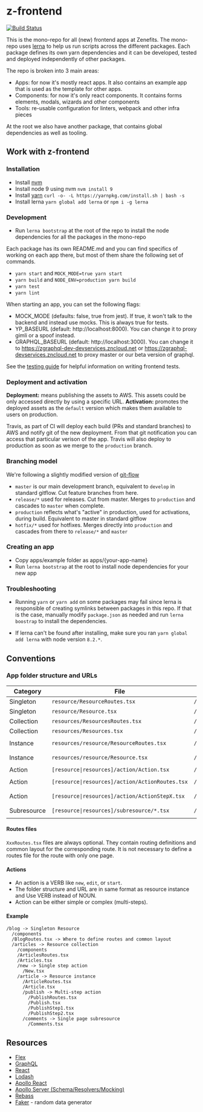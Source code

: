 # z-frontend

[![Build Status](https://travis-ci.com/zenefits/z-frontend.svg?token=D9BrpEkx47NA6p5kCef2&branch=master)](https://travis-ci.com/zenefits/z-frontend)

This is the mono-repo for all (new) frontend apps at Zenefits. The mono-repo uses [lerna](https://github.com/lerna/lerna/) to help us run scripts across the different packages. Each package defines its own yarn dependencies and it can be developed, tested and deployed independently of other packages.

The repo is broken into 3 main areas:

* Apps: for now it's mostly react apps. It also contains an example app that is used as the template for other apps.
* Components: for now it's only react components. It contains forms elements, modals, wizards and other components
* Tools: re-usable configuration for linters, webpack and other infra pieces

At the root we also have another package, that contains global dependencies as well as tooling.

## Work with z-frontend

### Installation

* Install [nvm](https://github.com/creationix/nvm)
* Install node 9 using nvm `nvm install 9`
* Install [yarn](https://yarnpkg.com/lang/en/docs/install/#alternatives-tab) `curl -o- -L https://yarnpkg.com/install.sh | bash -s`
* Install lerna `yarn global add lerna` or `npm i -g lerna`

### Development

* Run `lerna bootstrap` at the root of the repo to install the node dependencies for all the packages in the mono-repo

Each package has its own README.md and you can find specifics of working on each app there, but most of them share the following set of commands.

* `yarn start` and `MOCK_MODE=true yarn start`
* `yarn build` and `NODE_ENV=production yarn build`
* `yarn test`
* `yarn lint`

When starting an app, you can set the following flags:

* MOCK_MODE (defaults: false, true from jest). If true, it won't talk to the backend and instead use mocks. This is always true for tests.
* YP_BASEURL (default: http://localhost:8000). You can change it to proxy gimli or a spoof instead.
* GRAPHQL_BASEURL (default: http://localhost:3000). You can change it to https://zgraphql-dev-devservices.zncloud.net or https://zgraphql-devservices.zncloud.net to proxy master or our beta version of graphql.

See the [testing guide](docs/testing.md) for helpful information on writing frontend tests.

### Deployment and activation

**Deployment:** means publishing the assets to AWS. This assets could be only accessed directly by using a specific URL.
**Activation:** promotes the deployed assets as the `default` version which makes them available to users on production.

Travis, as part of CI will deploy each build (PRs and standard branches) to AWS and notify git of the new deployment. From that git notification you can access that particular verison of the app.
Travis will also deploy to production as soon as we merge to the `production` branch.

### Branching model

We're following a slightly modified version of [git-flow](https://danielkummer.github.io/git-flow-cheatsheet/)

* `master` is our main development branch, equivalent to `develop` in standard gitflow. Cut feature branches from here.
* `release/*` used for releases. Cut from master. Merges to `production` and cascades to `master` when complete.
* `production` reflects what's "active" in production, used for activations, during build. Equivalent to master in standard gitflow
* `hotfix/*` used for hotfixes. Merges directly into `production` and cascades from there to `release/*` and `master`

### Creating an app

* Copy apps/example folder as apps/{your-app-name}
* Run `lerna bootstrap` at the root to install node dependencies for your new app

### Troubleshooting

* Running `yarn` or `yarn add` on some packages may fail since lerna is responsible of creating symlinks between packages in this repo. If that is the case, manually modify `package.json` as needed and run `lerna boostrap` to install the dependencies.

* If lerna can't be found after installing, make sure you ran `yarn global add lerna` with node version `8.2.*`.

## Conventions

### App folder structure and URLs

| Category    | File                                            | URL                             | Example                                                                     |
| ----------- | ----------------------------------------------- | ------------------------------- | --------------------------------------------------------------------------- |
| Singleton   | `resource/ResourceRoutes.tsx`                   | `/resource/*`                   | `/blog/BlogRoutes.tsx -> /blog/*`                                           |
| Singleton   | `resource/Resource.tsx`                         | `/resource`                     | `/blog/Blog.tsx -> /blog`                                                   |
| Collection  | `resources/ResourcesRoutes.tsx`                 | `/resources/*`                  | `/articles/ArticlesRoutes.tsx -> /articles/*`                               |
| Collection  | `resources/Resources.tsx`                       | `/resources`                    | `/articles/Articles.tsx -> /articles`                                       |
| Instance    | `resources/resource/ResourceRoutes.tsx`         | `/resources/:id/*`              | `/articles/article/ArticleRoutes.tsx -> /articles/:id/*`                    |
| Instance    | `resources/resource/Resource.tsx`               | `/resources/:id`                | `/articles/article/Article.tsx -> /articles/:id/*`                          |
| Action      | `[resource\|resources]/action/Action.tsx`       | `/resource[s/:id]/action`       | `/articles/new/New.tsx -> /articles/new`                                    |
| Action      | `[resource\|resources]/action/ActionRoutes.tsx` | `/resource[s/:id]/action/*`     | `/articles/article/publish/PublishRoutes.tsx -> /articles/:id/publish/*`    |
| Action      | `[resource\|resources]/action/ActionStepX.tsx`  | `/resource[s/:id]/action/stepX` | `/articles/article/publish/PublishStep1.tsx -> /articles/:id/publish/step1` |
| Subresource | `[resource\|resources]/subresource/*.tsx`       | `/resource[s/:id]/subresource`  | `/blog/articles/comments/* -> /blog/articles/:id/comments/*`                |

#### Routes files

`XxxRoutes.tsx` files are always optional. They contain routing definitions and common layout for the corresponding route.
It is not necessary to define a routes file for the route with only one page.

#### Actions

* An action is a VERB like `new`, `edit`, or `start`.
* The folder structure and URL are in same format as resource instance and Use VERB instead of NOUN.
* Action can be either simple or complex (multi-steps).

#### Example

```
/blog -> Singleton Resource
  /components
  /BlogRoutes.tsx -> Where to define routes and common layout
  /articles -> Resource collection
    /components
    /ArticlesRoutes.tsx
    /Articles.tsx
    /new -> Single step action
      /New.tsx
    /article -> Resource instance
      /ArticleRoutes.tsx
      /Article.tsx
      /publish -> Multi-step action
        /PublishRoutes.tsx
        /Publish.tsx
        /PublishStep1.tsx
        /PublishStep2.tsx
      /comments -> Single page subresource
        /Comments.tsx
```

## Resources

* [Flex](https://css-tricks.com/snippets/css/a-guide-to-flexbox/)
* [GraphQL](http://graphql.org/learn/queries/)
* [React](https://facebook.github.io/react/docs)
* [Lodash](https://lodash.com/docs)
* [Apollo React](http://dev.apollodata.com/react)
* [Apollo Server (Schema/Resolvers/Mocking)](http://dev.apollodata.com/tools/graphql-tools/resolvers.html)
* [Rebass](http://jxnblk.com/rebass/getting-started)
* [Faker](https://cdn.rawgit.com/Marak/faker.js/master/examples/browser/index.html) - random data generator
